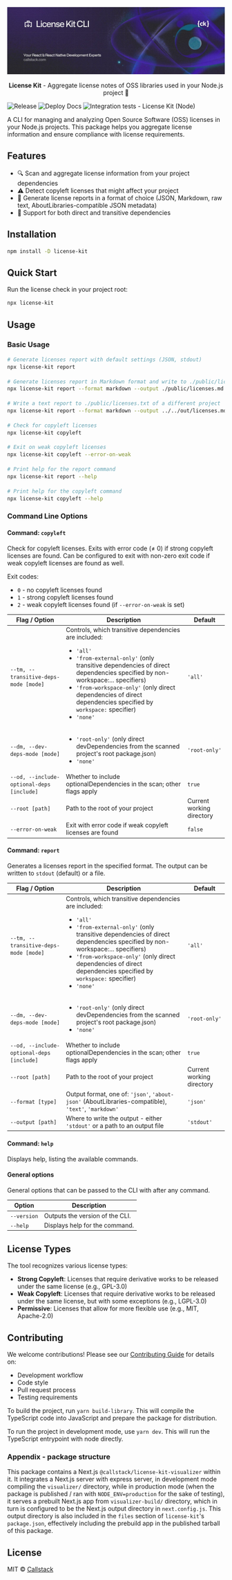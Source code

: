 <a href="https://www.callstack.com/open-source?utm_campaign=generic&utm_source=github&utm_medium=referral&utm_content=license-kit" align="center">
  <picture>
    <img alt="License Kit" src="https://github.com/callstackincubator/react-native-legal/blob/main/images/license-kit-banner.jpg">
  </picture>
</a>

<p align="center">
  <b>License Kit</b> - Aggregate license notes of OSS libraries used in your Node.js project 🚀
</p>

![Release](https://github.com/callstackincubator/react-native-legal/actions/workflows/release.yml/badge.svg)
![Deploy Docs](https://github.com/callstackincubator/react-native-legal/actions/workflows/deploy-docs.yml/badge.svg)
![Integration tests - License Kit (Node)](https://github.com/callstackincubator/react-native-legal/actions/workflows/test-integration-node.yml/badge.svg)

A CLI for managing and analyzing Open Source Software (OSS) licenses in your Node.js projects. This package helps you aggregate license information and ensure compliance with license requirements.

## Features

- 🔍 Scan and aggregate license information from your project dependencies
- ⚠️ Detect copyleft licenses that might affect your project
- 📝 Generate license reports in a format of choice (JSON, Markdown, raw text, AboutLibraries-compatible JSON metadata)
- 🔄 Support for both direct and transitive dependencies

## Installation

```bash
npm install -D license-kit
```

## Quick Start

Run the license check in your project root:

```bash
npx license-kit
```

## Usage

### Basic Usage

```bash
# Generate licenses report with default settings (JSON, stdout)
npx license-kit report

# Generate licenses report in Markdown format and write to ./public/licenses.md
npx license-kit report --format markdown --output ./public/licenses.md

# Write a text report to ./public/licenses.txt of a different project
npx license-kit report --format markdown --output ../../out/licenses.md --root ../../another-project

# Check for copyleft licenses
npx license-kit copyleft

# Exit on weak copyleft licenses
npx license-kit copyleft --error-on-weak

# Print help for the report command
npx license-kit report --help

# Print help for the copyleft command
npx license-kit copyleft --help
```

### Command Line Options

#### Command: `copyleft`

Check for copyleft licenses. Exits with error code (≠ 0) if strong copyleft licenses are found. Can be configured to exit with non-zero exit code if weak copyleft licenses are found as well.

Exit codes:

- `0` - no copyleft licenses found
- `1` - strong copyleft licenses found
- `2` - weak copyleft licenses found (if `--error-on-weak` is set)

| Flag / Option                             | Description                                                                                                                                                                                                                                                                                                                                              | Default                   |
| ----------------------------------------- | -------------------------------------------------------------------------------------------------------------------------------------------------------------------------------------------------------------------------------------------------------------------------------------------------------------------------------------------------------- | ------------------------- |
| `--tm, --transitive-deps-mode [mode]`     | Controls, which transitive dependencies are included: <ul><li>`'all'`</li> <li>`'from-external-only'` (only transitive dependencies of direct dependencies specified by non-workspace:... specifiers)</li> <li>`'from-workspace-only'` (only direct dependencies of direct dependencies specified by `workspace:` specifier)</li> <li>`'none'`</li></ul> | `'all'`                   |
| `--dm, --dev-deps-mode [mode]`            | <ul><li>`'root-only'` (only direct devDependencies from the scanned project's root package.json)</li> <li>`'none'`</li></ul>                                                                                                                                                                                                                             | `'root-only'`             |
| `--od, --include-optional-deps [include]` | Whether to include optionalDependencies in the scan; other flags apply                                                                                                                                                                                                                                                                                   | `true`                    |
| `--root [path]`                           | Path to the root of your project                                                                                                                                                                                                                                                                                                                         | Current working directory |
| `--error-on-weak`                         | Exit with error code if weak copyleft licenses are found                                                                                                                                                                                                                                                                                                 | `false`                   |

#### Command: `report`

Generates a licenses report in the specified format. The output can be written to `stdout` (default) or a file.

| Flag / Option                             | Description                                                                                                                                                                                                                                                                                                                                              | Default                   |
| ----------------------------------------- | -------------------------------------------------------------------------------------------------------------------------------------------------------------------------------------------------------------------------------------------------------------------------------------------------------------------------------------------------------- | ------------------------- |
| `--tm, --transitive-deps-mode [mode]`     | Controls, which transitive dependencies are included: <ul><li>`'all'`</li> <li>`'from-external-only'` (only transitive dependencies of direct dependencies specified by non-workspace:... specifiers)</li> <li>`'from-workspace-only'` (only direct dependencies of direct dependencies specified by `workspace:` specifier)</li> <li>`'none'`</li></ul> | `'all'`                   |
| `--dm, --dev-deps-mode [mode]`            | <ul><li>`'root-only'` (only direct devDependencies from the scanned project's root package.json)</li> <li>`'none'`</li></ul>                                                                                                                                                                                                                             | `'root-only'`             |
| `--od, --include-optional-deps [include]` | Whether to include optionalDependencies in the scan; other flags apply                                                                                                                                                                                                                                                                                   | `true`                    |
| `--root [path]`                           | Path to the root of your project                                                                                                                                                                                                                                                                                                                         | Current working directory |
| `--format [type]`                         | Output format, one of: `'json'`, `'about-json'` (AboutLibraries-compatible), `'text'`, `'markdown'`                                                                                                                                                                                                                                                      | `'json'`                  |
| `--output [path]`                         | Where to write the output - either `'stdout'` or a path to an output file                                                                                                                                                                                                                                                                                | `'stdout'`                |

#### Command: `help`

Displays help, listing the available commands.

#### General options

General options that can be passed to the CLI with after any command.

| Option      | Description                     |
| ----------- | ------------------------------- |
| `--version` | Outputs the version of the CLI. |
| `--help`    | Displays help for the command.  |

## License Types

The tool recognizes various license types:

- **Strong Copyleft**: Licenses that require derivative works to be released under the same license (e.g., GPL-3.0)
- **Weak Copyleft**: Licenses that require derivative works to be released under the same license, but with some exceptions (e.g., LGPL-3.0)
- **Permissive**: Licenses that allow for more flexible use (e.g., MIT, Apache-2.0)

## Contributing

We welcome contributions! Please see our [Contributing Guide](CONTRIBUTING.md) for details on:

- Development workflow
- Code style
- Pull request process
- Testing requirements

To build the project, run `yarn build-library`. This will compile the TypeScript code into JavaScript and prepare the package for distribution.

To run the project in development mode, use `yarn dev`. This will run the TypeScript entrypoint with node directly.

### Appendix - package structure

This package contains a Next.js `@callstack/license-kit-visualizer` within it. It integrates a Next.js server with express server, in development mode compiling the `visualizer/` directory, while in production mode (when the package is published / ran with `NODE_ENV=production` for the sake of testing), it serves a prebuilt Next.js app from `visualizer-build/` directory, which in turn is configured to be the Next.js output directory in `next.config.js`. This output directory is also included in the `files` section of `license-kit`'s `package.json`, effectively including the prebuild app in the published tarball of this package.

## License

MIT © [Callstack](https://callstack.com)
